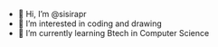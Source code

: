 - 👋 Hi, I’m @sisirapr
- 👀 I’m interested in coding and drawing
- 🌱 I’m currently learning Btech in Computer Science
<!--- 💞️ I’m looking to collaborate on ...
- 📫 How to reach me ...
--->

<!---
sisirapr/sisirapr is a ✨ special ✨ repository because its `README.md` (this file) appears on your GitHub profile.
You can click the Preview link to take a look at your changes.
--->
